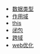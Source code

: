 
<ul>
  <li><a href="./dataType.md" style="pointer:cursor">数据类型</a></li>
  <li><a href="./scope.md">作用域</a></li>
  <li><a href="./this.md">this</a></li>
  <li><a href="./closure.md">闭包</a></li>
  <li><a href="./cross-origin.md">跨域</a></li>
   <li><a href="./optimization.md">web优化</a></li>
</ul>
